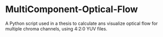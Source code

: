 # MultiComponent-Optical-Flow
A Python script used in a thesis to calculate ans visualize optical flow for multiple chroma channels, using 4:2:0 YUV files.
